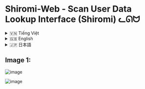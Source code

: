 # Shiromi-Web - Scan User Data Lookup Interface  (Shiromi) ᓚᘏᗢ

<!-- Vietnamese -->
<details>
<summary>🇻🇳 Tiếng Việt</summary>

## Giới thiệu

Shiromi-Web là một giao diện người dùng (UI) web được thiết kế để hiển thị và tra cứu dữ liệu được thu thập bởi Shiromi Discord bot từ các lần quét máy chủ Discord. Dự án này cho phép người dùng dễ dàng xem thống kê hoạt động của thành viên, tìm kiếm người dùng cụ thể và khám phá các bảng xếp hạng trong server.

Main project : ---> https://github.com/Rin1809/Shiromi/


**Kiến trúc dự án:**

*   **Backend:** Một server Node.js sử dụng Express.js, giao tiếp với cơ sở dữ liệu PostgreSQL để lấy dữ liệu quét.
*   **Frontend:** Một ứng dụng React (sử dụng Vite và TypeScript) cung cấp giao diện người dùng tương tác trong trình duyệt, với hiệu ứng hạt (particles) và chủ đề "Vũ Trụ & Catppuccin Macchiato".


## Tính năng

*   **Tra cứu dữ liệu quét:** Xem thông tin chi tiết từ lần quét gần nhất của bot Shiromi cho một Guild Discord cụ thể.
*   **Tìm kiếm người dùng:** Dễ dàng tìm kiếm người dùng theo tên hoặc ID Discord của họ.
*   **Danh sách tất cả người dùng:** Hiển thị danh sách tất cả người dùng (không phải bot) có trong dữ liệu quét, được sắp xếp theo tên.
*   **Thống kê chi tiết:**
    *   Thông tin cơ bản: Tên hiển thị, ID người dùng, avatar, trạng thái bot.
    *   Số liệu tin nhắn: Tổng tin nhắn, link, ảnh, sticker, file khác.
    *   Tương tác: Số lượt trả lời, mentions gửi/nhận, reactions thả/nhận.
    *   Hoạt động: Số kênh/luồng hoạt động, thời gian hoạt động đầu tiên/cuối cùng, tổng thời gian hoạt động.
*   **Bảng xếp hạng & Thành tích:** Hiển thị thứ hạng của người dùng trong server cho các hạng mục khác nhau (ví dụ: tin nhắn nhiều nhất, hoạt động lâu nhất) và các thành tích nổi bật khác.
*   **Giao diện người dùng động & hấp dẫn:**
    *   Hoạt ảnh giới thiệu (intro animations).
    *   Nền hạt (particle background) sử dụng `tsparticles`.
    *   Chủ đề màu sắc "Vũ Trụ & Catppuccin Macchiato".
    *   Thiết kế responsive cho các kích thước màn hình khác nhau.
*   **Phân trang URL:** Truy cập dữ liệu quét của các server khác nhau thông qua đường dẫn `/scan/:guildId`.

## Công nghệ sử dụng

*   **Frontend:** React, Vite, TypeScript, React Router, tsparticles, CSS Modules/CSS thuần.
*   **Backend:** Node.js, Express.js.
*   **Database:** PostgreSQL (kết nối qua `pg` driver).
*   **Styling:** CSS Variables, Flexbox, Grid.

## Điều kiện tiên quyết

Trước khi cài đặt, bạn cần đảm bảo đã cài đặt các phần mềm sau:

1.  **Node.js và npm:** Phiên bản LTS (Long Term Support) được khuyến nghị. `npm` thường đi kèm với Node.js.
    *   Tải Node.js: [https://nodejs.org/](https://nodejs.org/)
2.  **Git:** Để tải mã nguồn từ GitHub.
    *   Tải Git: [https://git-scm.com/downloads](https://git-scm.com/downloads)
3.  **Cơ sở dữ liệu PostgreSQL:** Cần có một instance PostgreSQL đang chạy và có thể truy cập được. Backend sẽ kết nối tới nó thông qua chuỗi kết nối được cung cấp trong file `.env`.

## Cài đặt

1.  **Tải mã nguồn:**
    ```bash
    git clone https://github.com/Rin1809/Shiromi-searchweb
    cd shiromi-web
    ```

2.  **Cài đặt Backend:**
    *   Điều hướng đến thư mục `server`: `cd server`
    *   Cài đặt các dependencies: `npm install`
    *   Tạo file `.env` trong thư mục `server` và cấu hình các biến môi trường cần thiết. Tối thiểu bạn cần `DATABASE_URL`. Bạn có thể tham khảo file `server/.env` trong tài liệu dự án:
        ```env
        DATABASE_URL=postgresql://user:password@host:port/database
        PORT=3001 # Tùy chọn, mặc định là 3001
        ```

3.  **Cài đặt Frontend:**
    *   Điều hướng đến thư mục `client` từ thư mục gốc của dự án: `cd ../client` (nếu bạn đang ở `server`) hoặc `cd client` (nếu bạn đang ở gốc `shiromi-web`).
    *   Cài đặt các dependencies: `npm install`

## Chạy ứng dụng

1.  **Chạy Backend Server:**
    *   Mở terminal, điều hướng đến thư mục `server`.
    *   Chạy lệnh: `npm start` (để chạy bản production) hoặc `npm run dev` (để chạy với nodemon cho development, tự động khởi động lại khi có thay đổi code).
    *   Theo mặc định, server backend sẽ chạy trên cổng `3001` (hoặc cổng bạn đã cấu hình trong `server/.env`).

2.  **Chạy Frontend Development Server:**
    *   Mở một terminal **khác**, điều hướng đến thư mục `client`.
    *   Chạy lệnh: `npm run dev`
    *   Frontend development server (Vite) thường sẽ chạy trên cổng `5173` (hoặc một cổng khác nếu 5173 đã được sử dụng). Vite sẽ thông báo URL truy cập trong terminal.

3.  **Truy cập ứng dụng:**
    *   Mở trình duyệt web và truy cập vào địa chỉ mà Vite cung cấp (thường là `http://localhost:5173`).
    *   Để xem dữ liệu của một server cụ thể, hãy truy cập đường dẫn có dạng: `http://localhost:5173/scan/:guildId` (thay `:guildId` bằng ID thực của server Discord).

## Hướng dẫn sử dụng

1.  **Truy cập trang quét:** Điều hướng đến URL `http://your-frontend-url/scan/GUILD_ID_HERE`, thay `GUILD_ID_HERE` bằng ID của server Discord bạn muốn xem.
2.  **Xem hiệu ứng Intro:** Khi trang tải, bạn sẽ thấy một chuỗi hiệu ứng giới thiệu ngắn gọn.
3.  **Tìm kiếm người dùng:**
    *   Sử dụng thanh tìm kiếm ở giữa màn hình để nhập tên hoặc ID của người dùng bạn muốn tra cứu.
    *   Nhấn nút tìm kiếm (biểu tượng kính lúp) hoặc phím `Enter`.
    *   Kết quả (nếu có) sẽ được hiển thị bên dưới.
4.  **Hiển thị tất cả người dùng:**
    *   Nhấn vào nút có biểu tượng mũi tên xuống (toggle button) bên dưới thanh tìm kiếm.
    *   Một danh sách tất cả người dùng không phải bot từ lần quét gần nhất sẽ hiện ra.
    *   Bạn có thể nhấp vào một người dùng trong danh sách này để tự động điền tên họ vào thanh tìm kiếm và thực hiện tìm kiếm.
5.  **Xem thông tin chi tiết:**
    *   Thông tin chi tiết của người dùng tìm thấy sẽ được hiển thị trong một thẻ (card) bao gồm avatar, tên, ID, và các số liệu thống kê, xếp hạng, thành tích.
    *   Nếu tìm kiếm trả về nhiều người dùng (ví dụ, tìm theo tên), mỗi người dùng sẽ có một thẻ riêng.

## Cấu trúc thư mục
```
Shiromi-web/
├── .git/
├── client/
│   ├── node_modules/
│   ├── src/
│   │   ├── components/
│   │   │   ├── styles/
│   │   │   │   ├── App.css
│   │   │   │   ├── index.css
│   │   │   │   ├── SearchBar.css
│   │   │   │   ├── UserInfoDisplay.css
│   │   │   │   ├── UserSuggestionList.css
│   │   │   │   ├── UserSuggestions.css
│   │   │   ├── SearchBar.tsx
│   │   │   ├── UserInfoDisplay.tsx
│   │   │   ├── UserSuggestionItem.tsx
│   │   │   ├── UserSuggestionList.tsx
│   │   ├── App.tsx
│   │   ├── main.tsx
│   ├── index.html
│   ├── package-lock.json
│   ├── package.json
│   ├── tsconfig.json
│   ├── tsconfig.node.json
│   ├── vite.config.ts
├── server/
│   ├── node_modules/
│   ├── src/
│   │   ├── api.js
│   │   ├── db.js
│   │   ├── server.js
│   ├── .env
│   ├── package-lock.json
│   ├── package.json
├── .gitignore
├── package-lock.json  # (Root level, có thể không cần thiết nếu client/server tự quản lý)
```

## Lưu ý

*   **Nguồn dữ liệu:** Dữ liệu hiển thị trên Shiromi-Web phụ thuộc vào lần quét hoàn chỉnh và có thể truy cập web gần nhất được thực hiện bởi bot Shiromi cho guild được chỉ định. Tính chính xác và cập nhật của dữ liệu dựa trên tần suất và kết quả của các lần quét đó.
*   **Mục đích:** Dự án này được xây dựng cho mục đích thông tin và tra cứu.

</details>

<!-- English -->
<details>
<summary>🇬🇧 English</summary>

## Introduction

Shiromi-Web is a web-based user interface (UI) designed to display and look up data collected by the Shiromi Discord bot from Discord server scans. This project allows users to easily view member activity statistics, search for specific users, and explore server rankings.

Main project : ---> https://github.com/Rin1809/Shiromi/

**Project Architecture:**

*   **Backend:** A Node.js server using Express.js, which communicates with a PostgreSQL database to retrieve scan data.
*   **Frontend:** A React application (built with Vite and TypeScript) that provides an interactive user interface in the browser, featuring particle effects and a "Cosmic & Catppuccin Macchiato" theme.

The project's thematic name "Hôm qua ᓚᘏᗢ | きのう" (Yesterday) reflects that the displayed data is from past scans.

## Features

*   **Scan Data Lookup:** View detailed information from the latest scan performed by the Shiromi bot for a specific Discord Guild.
*   **User Search:** Easily search for users by their Discord name or ID.
*   **Show All Users List:** Display a list of all non-bot users present in the scan data, sorted by name.
*   **Detailed Statistics:**
    *   Basic info: Display name, user ID, avatar, bot status.
    *   Message metrics: Total messages, links, images, stickers, other files.
    *   Interactions: Reply count, mentions sent/received, reactions given/received.
    *   Activity: Distinct channels/threads active in, first/last seen time, total activity span.
*   **Rankings & Achievements:** Show user rankings within the server for various categories (e.g., most messages, longest activity) and other notable achievements.
*   **Dynamic & Engaging UI:**
    *   Introductory animations.
    *   Particle background using `tsparticles`.
    *   "Cosmic & Catppuccin Macchiato" color theme.
    *   Responsive design for various screen sizes.
*   **URL-based Navigation:** Access scan data for different servers via the `/scan/:guildId` path.

## Technology Stack

*   **Frontend:** React, Vite, TypeScript, React Router, tsparticles, CSS Modules/Plain CSS.
*   **Backend:** Node.js, Express.js.
*   **Database:** PostgreSQL (connected via `pg` driver).
*   **Styling:** CSS Variables, Flexbox, Grid.

## Prerequisites

Before installation, ensure you have the following software installed:

1.  **Node.js and npm:** The LTS (Long Term Support) version is recommended. `npm` usually comes bundled with Node.js.
    *   Download Node.js: [https://nodejs.org/](https://nodejs.org/)
2.  **Git:** To clone the source code from GitHub.
    *   Download Git: [https://git-scm.com/downloads](https://git-scm.com/downloads)
3.  **PostgreSQL Database:** A running and accessible PostgreSQL instance is required. The backend connects to it via a connection string provided in an `.env` file.

## Installation

1.  **Clone the Repository:**
    ```bash
    git clone https://your-repository-url/shiromi-web.git
    cd shiromi-web
    ```
    *(Replace `https://your-repository-url/shiromi-web.git` with your actual repository URL).*

2.  **Backend Setup:**
    *   Navigate to the `server` directory: `cd server`
    *   Install dependencies: `npm install`
    *   Create an `.env` file in the `server` directory and configure the necessary environment variables. At a minimum, you need `DATABASE_URL`. You can refer to the `server/.env` file in the project documentation:
        ```env
        DATABASE_URL=postgresql://user:password@host:port/database
        PORT=3001 # Optional, defaults to 3001
        ```

3.  **Frontend Setup:**
    *   Navigate to the `client` directory from the project root: `cd ../client` (if you are in `server`) or `cd client` (if you are at the `shiromi-web` root).
    *   Install dependencies: `npm install`

## Running the Application

1.  **Run the Backend Server:**
    *   Open a terminal and navigate to the `server` directory.
    *   Run the command: `npm start` (for production) or `npm run dev` (for development with nodemon, which auto-restarts on code changes).
    *   By default, the backend server will run on port `3001` (or the port you configured in `server/.env`).

2.  **Run the Frontend Development Server:**
    *   Open **another** terminal and navigate to the `client` directory.
    *   Run the command: `npm run dev`
    *   The Vite frontend development server will typically run on port `5173` (or another port if 5173 is in use). Vite will display the access URL in the terminal.

3.  **Access the Application:**
    *   Open your web browser and go to the address provided by Vite (usually `http://localhost:5173`).
    *   To view data for a specific server, navigate to a path like: `http://localhost:5173/scan/:guildId` (replace `:guildId` with the actual Discord server ID).

## Usage Guide

1.  **Access the Scan Page:** Navigate to the URL `http://your-frontend-url/scan/GUILD_ID_HERE`, replacing `GUILD_ID_HERE` with the ID of the Discord server you want to view.
2.  **Watch the Intro Animation:** As the page loads, you'll see a short introductory animation sequence.
3.  **Search for Users:**
    *   Use the search bar in the center of the screen to enter the name or ID of the user you want to look up.
    *   Click the search button (magnifying glass icon) or press `Enter`.
    *   Results (if any) will be displayed below.
4.  **Show All Users:**
    *   Click the button with the down-arrow icon (toggle button) located below the search bar.
    *   A list of all non-bot users from the latest scan will appear.
    *   You can click a user in this list to auto-fill their name into the search bar and perform a search.
5.  **View Detailed Information:**
    *   Detailed information for a found user will be displayed in a card, including their avatar, name, ID, various statistics, rankings, and achievements.
    *   If the search returns multiple users (e.g., when searching by name), each user will have their own card.

## Folder Structure
```
Shiromi-web/
├── .git/
├── client/
│   ├── node_modules/
│   ├── src/
│   │   ├── components/
│   │   │   ├── styles/
│   │   │   │   ├── App.css
│   │   │   │   ├── index.css
│   │   │   │   ├── SearchBar.css
│   │   │   │   ├── UserInfoDisplay.css
│   │   │   │   ├── UserSuggestionList.css
│   │   │   │   ├── UserSuggestions.css
│   │   │   ├── SearchBar.tsx
│   │   │   ├── UserInfoDisplay.tsx
│   │   │   ├── UserSuggestionItem.tsx
│   │   │   ├── UserSuggestionList.tsx
│   │   ├── App.tsx
│   │   ├── main.tsx
│   ├── index.html
│   ├── package-lock.json
│   ├── package.json
│   ├── tsconfig.json
│   ├── tsconfig.node.json
│   ├── vite.config.ts
├── server/
│   ├── node_modules/
│   ├── src/
│   │   ├── api.js
│   │   ├── db.js
│   │   ├── server.js
│   ├── .env
│   ├── package-lock.json
│   ├── package.json
├── .gitignore
├── package-lock.json  # (Root level, may not be needed if client/server manage their own)
```

## Notes

*   **Data Source:** The data displayed on Shiromi-Web is dependent on the last completed and web-accessible scan performed by the Shiromi bot for the specified guild. The accuracy and recency of the data are based on the frequency and outcome of these scans.
*   **Purpose:** This project is built for informational and lookup purposes.

</details>

<!-- Japanese -->
<details>
<summary>🇯🇵 日本語</summary>

## 概要

Shiromi-Webは、Shiromi DiscordボットがDiscordサーバーのスキャンから収集したデータを表示および検索するために設計されたWebベースのユーザーインターフェース（UI）です。このプロジェクトにより、ユーザーはメンバーのアクティビティ統計を簡単に表示したり、特定のユーザーを検索したり、サーバー内のランキングを探索したりできます。

Main project : ---> https://github.com/Rin1809/Shiromi/

**プロジェクト構成:**

*   **バックエンド:** Express.jsを使用したNode.jsサーバーで、PostgreSQLデータベースと通信してスキャンデータを取得します。
*   **フロントエンド:** Reactアプリケーション（ViteとTypeScriptで構築）で、ブラウザでインタラクティブなユーザーインターフェースを提供し、パーティクルエフェクトと「宇宙＆Catppuccin Macchiato」テーマが特徴です。

プロジェクトのテーマ名「Hôm qua ᓚᘏᗢ | きのう」（昨日）は、表示されるデータが過去のスキャンからのものであることを反映しています。

## 機能

*   **スキャンデータ検索:** 特定のDiscordギルドに対してShiromiボットが実行した最新のスキャンからの詳細情報を表示します。
*   **ユーザー検索:** Discord名またはIDでユーザーを簡単に検索します。
*   **全ユーザーリスト表示:** スキャンデータに存在するすべての非ボットユーザーを名前順でリスト表示します。
*   **詳細統計:**
    *   基本情報: 表示名、ユーザーID、アバター、ボットステータス。
    *   メッセージメトリクス: 総メッセージ数、リンク、画像、スタンプ、その他ファイル数。
    *   インタラクション: 返信数、送受信メンション数、送受信リアクション数。
    *   アクティビティ: アクティブなチャンネル/スレッド数、初回/最終確認日時、総アクティビティ期間。
*   **ランキングと実績:** 様々なカテゴリ（例: 最多メッセージ、最長アクティビティ）におけるサーバー内でのユーザーランキングやその他の注目すべき実績を表示します。
*   **ダイナミックで魅力的なUI:**
    *   イントロアニメーション。
    *   `tsparticles`を使用したパーティクル背景。
    *   「宇宙＆Catppuccin Macchiato」カラーテーマ。
    *   様々な画面サイズに対応するレスポンシブデザイン。
*   **URLベースのナビゲーション:** `/scan/:guildId`パスを介して異なるサーバーのスキャンデータにアクセスします。

## 技術スタック

*   **フロントエンド:** React, Vite, TypeScript, React Router, tsparticles, CSS Modules/プレーンCSS.
*   **バックエンド:** Node.js, Express.js.
*   **データベース:** PostgreSQL (`pg`ドライバ経由で接続).
*   **スタイリング:** CSS Variables, Flexbox, Grid.

## 前提条件

インストールする前に、以下のソフトウェアがインストールされていることを確認してください。

1.  **Node.js と npm:** LTS (Long Term Support) バージョンを推奨します。`npm` は通常Node.jsにバンドルされています。
    *   Node.jsのダウンロード: [https://nodejs.org/](https://nodejs.org/)
2.  **Git:** GitHubからソースコードをクローンするために必要です。
    *   Gitのダウンロード: [https://git-scm.com/downloads](https://git-scm.com/downloads)
3.  **PostgreSQL データベース:** 実行中でアクセス可能なPostgreSQLインスタンスが必要です。バックエンドは`.env`ファイルで提供される接続文字列を介して接続します。

## インストール

1.  **リポジトリのクローン:**
    ```bash
    git clone https://your-repository-url/shiromi-web.git
    cd shiromi-web
    ```
    *( `https://your-repository-url/shiromi-web.git` を実際のリポジトリURLに置き換えてください。)*

2.  **バックエンドのセットアップ:**
    *   `server` ディレクトリに移動します: `cd server`
    *   依存関係をインストールします: `npm install`
    *   `server` ディレクトリに `.env` ファイルを作成し、必要な環境変数を設定します。最低限 `DATABASE_URL` が必要です。プロジェクトドキュメントの `server/.env` ファイルを参照できます:
        ```env
        DATABASE_URL=postgresql://user:password@host:port/database
        PORT=3001 # オプション、デフォルトは3001
        ```

3.  **フロントエンドのセットアップ:**
    *   プロジェクトルートから `client` ディレクトリに移動します: `cd ../client` (`server` ディレクトリにいる場合) または `cd client` (`shiromi-web` ルートにいる場合)。
    *   依存関係をインストールします: `npm install`

## アプリケーションの実行

1.  **バックエンドサーバーの実行:**
    *   ターミナルを開き、`server` ディレクトリに移動します。
    *   コマンドを実行します: `npm start` (本番用) または `npm run dev` (開発用、nodemonを使用しコード変更時に自動再起動)。
    *   デフォルトでは、バックエンドサーバーはポート `3001` (または `server/.env` で設定したポート) で実行されます。

2.  **フロントエンド開発サーバーの実行:**
    *   **別の**ターミナルを開き、`client` ディレクトリに移動します。
    *   コマンドを実行します: `npm run dev`
    *   Viteフロントエンド開発サーバーは通常ポート `5173` (または5173が使用中の場合は別のポート) で実行されます。ViteはターミナルにアクセスURLを表示します。

3.  **アプリケーションへのアクセス:**
    *   Webブラウザを開き、Viteが提供するアドレス (通常は `http://localhost:5173`) にアクセスします。
    *   特定のサーバーのデータを表示するには、 `http://localhost:5173/scan/:guildId` のようなパスにアクセスします (`:guildId` を実際のDiscordサーバーIDに置き換えてください)。

## 使用ガイド

1.  **スキャンページへのアクセス:** URL `http://your-frontend-url/scan/GUILD_ID_HERE` に移動します。`GUILD_ID_HERE` を表示したいDiscordサーバーのIDに置き換えてください。
2.  **イントロアニメーションの視聴:** ページが読み込まれると、短いイントロアニメーションシーケンスが表示されます。
3.  **ユーザー検索:**
    *   画面中央の検索バーを使用して、検索したいユーザーの名前またはIDを入力します。
    *   検索ボタン（虫眼鏡アイコン）をクリックするか、`Enter`キーを押します。
    *   結果（もしあれば）が下に表示されます。
4.  **全ユーザー表示:**
    *   検索バーの下にある下向き矢印アイコンのボタン（トグルボタン）をクリックします。
    *   最新のスキャンからの非ボットユーザー全員のリストが表示されます。
    *   このリスト内のユーザーをクリックすると、その名前が検索バーに自動入力され、検索が実行されます。
5.  **詳細情報の表示:**
    *   見つかったユーザーの詳細情報が、アバター、名前、ID、様々な統計、ランキング、実績を含むカードに表示されます。
    *   検索で複数のユーザーが返された場合（例: 名前で検索した場合）、各ユーザーは独自のカードを持ちます。

## フォルダ構造
```
Shiromi-web/
├── .git/
├── client/
│   ├── node_modules/
│   ├── src/
│   │   ├── components/
│   │   │   ├── styles/
│   │   │   │   ├── App.css
│   │   │   │   ├── index.css
│   │   │   │   ├── SearchBar.css
│   │   │   │   ├── UserInfoDisplay.css
│   │   │   │   ├── UserSuggestionList.css
│   │   │   │   ├── UserSuggestions.css
│   │   │   ├── SearchBar.tsx
│   │   │   ├── UserInfoDisplay.tsx
│   │   │   ├── UserSuggestionItem.tsx
│   │   │   ├── UserSuggestionList.tsx
│   │   ├── App.tsx
│   │   ├── main.tsx
│   ├── index.html
│   ├── package-lock.json
│   ├── package.json
│   ├── tsconfig.json
│   ├── tsconfig.node.json
│   ├── vite.config.ts
├── server/
│   ├── node_modules/
│   ├── src/
│   │   ├── api.js
│   │   ├── db.js
│   │   ├── server.js
│   ├── .env
│   ├── package-lock.json
│   ├── package.json
├── .gitignore
├── package-lock.json  # (ルートレベル、client/serverが独自に管理する場合は不要かもしれません)
```

## 注意事項

*   **データソース:** Shiromi-Webに表示されるデータは、指定されたギルドに対してShiromiボットが実行した、最後に完了しWebアクセス可能なスキャンに依存します。データの正確性と最新性は、これらのスキャンの頻度と結果に基づきます。
*   **目的:** このプロジェクトは情報提供および検索目的で構築されています。

</details>


## Image 1:

![image](https://github.com/user-attachments/assets/9173bcd7-841c-4479-9bab-f5832927aa1d)


![image](https://github.com/user-attachments/assets/da8d8a77-8bdf-4cc7-9ba6-8d5910c4e898)



